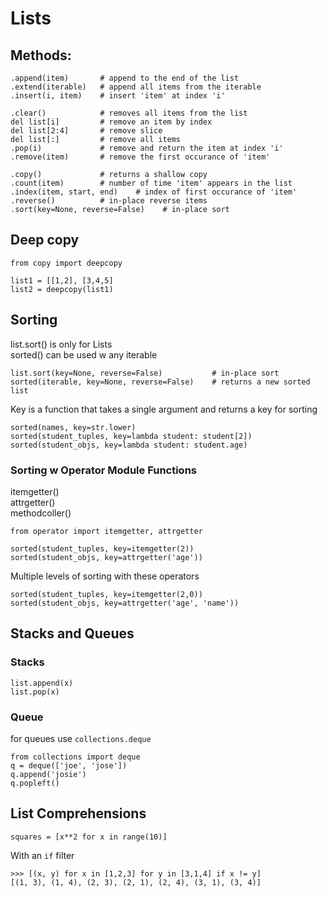 # Lists

## Methods:

    .append(item)       # append to the end of the list  
    .extend(iterable)   # append all items from the iterable  
    .insert(i, item)    # insert 'item' at index 'i'  

    .clear()            # removes all items from the list  
    del list[i]         # remove an item by index
    del list[2:4]       # remove slice
    del list[:]         # remove all items
    .pop(i)             # remove and return the item at index 'i'  
    .remove(item)       # remove the first occurance of 'item'  

    .copy()             # returns a shallow copy  
    .count(item)        # number of time 'item' appears in the list  
    .index(item, start, end)    # index of first occurance of 'item'  
    .reverse()          # in-place reverse items  
    .sort(key=None, reverse=False)    # in-place sort  

## Deep copy

    from copy import deepcopy

    list1 = [[1,2], [3,4,5]
    list2 = deepcopy(list1)

## Sorting
list.sort() is only for Lists  
sorted() can be used w any iterable

    list.sort(key=None, reverse=False)           # in-place sort  
    sorted(iterable, key=None, reverse=False)    # returns a new sorted list

Key is a function that takes a single argument and returns a key for sorting  

    sorted(names, key=str.lower)
    sorted(student_tuples, key=lambda student: student[2])
    sorted(student_objs, key=lambda student: student.age)

### Sorting w Operator Module Functions
itemgetter()  
attrgetter()  
methodcoller()  

    from operator import itemgetter, attrgetter

    sorted(student_tuples, key=itemgetter(2))
    sorted(student_objs, key=attrgetter('age'))

Multiple levels of sorting with these operators  

    sorted(student_tuples, key=itemgetter(2,0))
    sorted(student_objs, key=attrgetter('age', 'name'))


## Stacks and Queues
### Stacks  

    list.append(x)
    list.pop(x)

### Queue
for queues use `collections.deque`

    from collections import deque
    q = deque(['joe', 'jose'])
    q.append('josie')
    q.popleft()


## List Comprehensions

    squares = [x**2 for x in range(10)]

With an `if` filter 

    >>> [(x, y) for x in [1,2,3] for y in [3,1,4] if x != y]
    [(1, 3), (1, 4), (2, 3), (2, 1), (2, 4), (3, 1), (3, 4)]